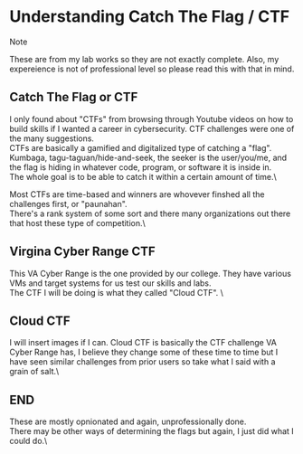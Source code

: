 # Understanding Catch The Flag / CTF
> [!NOTE] 
> These are from my lab works so they are not exactly complete.
> Also, my expereience is not of professional level so please read this with that in mind.

## Catch The Flag or CTF
I only found about "CTFs" from browsing through Youtube videos on how to build skills if I wanted a career in cybersecurity. CTF challenges were one of the many suggestions. \
CTFs are basically a gamified and digitalized type of catching a "flag". Kumbaga, tagu-taguan/hide-and-seek, the seeker is the user/you/me, and the flag is hiding in whatever code, program, or software it is inside in. \
The whole goal is to be able to catch it within a certain amount of time.\

Most CTFs are time-based and winners are whovever finshed all the challenges first, or "paunahan". \
There's a rank system of some sort and there many organizations out there that host these type of competition.\

## Virgina Cyber Range CTF
This VA Cyber Range is the one provided by our college. They have various VMs and target systems for us test our skills and labs. \
The CTF I will be doing is what they called "Cloud CTF". \

## Cloud CTF
I will insert images if I can.
Cloud CTF is basically the CTF challenge VA Cyber Range has, I believe they change some of these time to time but I have seen similar challenges from prior users so take what I said with a grain of salt.\

## END 
These are mostly opnionated and again, unprofessionally done. \
There may be other ways of determining the flags but again, I just did what I could do.\
